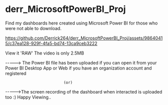 # derr_MicrosoftPowerBI_Proj
Find my dashboards here created using Microsoft Power BI for those who were not able to download.


https://github.com/Derrick264/derr_MicrosoftPowerBI_Proj/assets/98640415/c37ea128-929f-4fa5-bd74-13ca9ceb3222




View it 'RAW'  The video is only 2.5MB

-----> The Power BI file has been uploaded if you can open it from your Power BI Desktop App or Web if you have an organization account and registered
                                              
                              (or)
----->The screen recording of the dashboard when interacted is uploaded too :) 
Happy Viewing..
